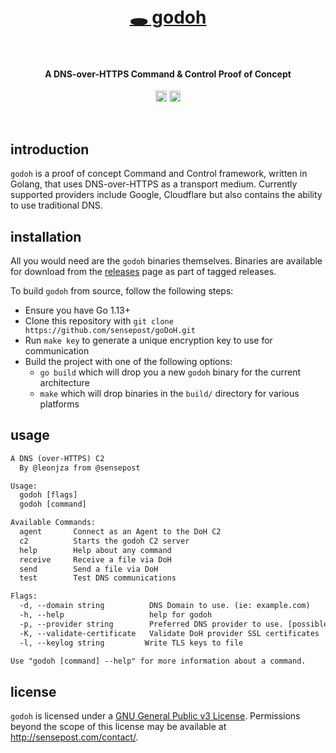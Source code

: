 <h1 align="center">
  <br>
  <a href="https://github.com/sensepost/goDoH">
    🕳 godoh
  </a>
  <br>
  <br>
</h1>

<h4 align="center">A DNS-over-HTTPS Command & Control Proof of Concept</h4>
<p align="center">
  <a href="https://twitter.com/leonjza"><img src="https://img.shields.io/badge/Twitter-%40leonjza-blue.svg" alt="@leonjza" height="18"></a>
  <a href="https://goreportcard.com/report/github.com/sensepost/goDoH"><img src="https://goreportcard.com/badge/github.com/sensepost/goDoH" alt="Go Report Card" height="18"></a>
</p>
<br>

## introduction

`godoh` is a proof of concept Command and Control framework, written in Golang, that uses DNS-over-HTTPS as a transport medium. Currently supported providers include Google, Cloudflare but also contains the ability to use traditional DNS.

## installation

All you would need are the `godoh` binaries themselves. Binaries are available for download from the [releases](https://github.com/sensepost/goDoH/releases) page as part of tagged releases.

To build `godoh` from source, follow the following steps:

* Ensure you have Go 1.13+
* Clone this repository with `git clone https://github.com/sensepost/goDoH.git`
* Run `make key` to generate a unique encryption key to use for communication
* Build the project with one of the following options:
  * `go build` which will drop you a new `godoh` binary for the current architecture
  * `make` which will drop binaries in the `build/` directory for various platforms

## usage

```txt
A DNS (over-HTTPS) C2
  By @leonjza from @sensepost

Usage:
  godoh [flags]
  godoh [command]

Available Commands:
  agent       Connect as an Agent to the DoH C2
  c2          Starts the godoh C2 server
  help        Help about any command
  receive     Receive a file via DoH
  send        Send a file via DoH
  test        Test DNS communications

Flags:
  -d, --domain string          DNS Domain to use. (ie: example.com)
  -h, --help                   help for godoh
  -p, --provider string        Preferred DNS provider to use. [possible: googlefront, google, cloudflare, quad9, raw] (default "google")
  -K, --validate-certificate   Validate DoH provider SSL certificates
  -l, --keylog string         Write TLS keys to file

Use "godoh [command] --help" for more information about a command.
```

## license

`godoh` is licensed under a [GNU General Public v3 License](https://www.gnu.org/licenses/gpl-3.0.en.html). Permissions beyond the scope of this license may be available at http://sensepost.com/contact/.
